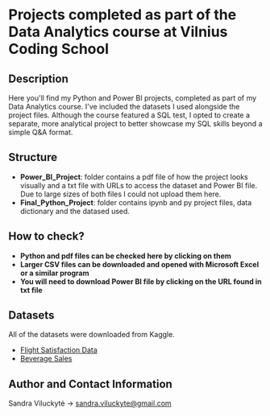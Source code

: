 # Projects completed as part of the Data Analytics course at Vilnius Coding School

## Description
Here you'll find my Python and Power BI projects, completed as part of my Data Analytics course. I've included the datasets I used alongside the project files. Although the course featured a SQL test, I opted to create a separate, more analytical project to better showcase my SQL skills beyond a simple Q&A format.

## Structure
- **Power_BI_Project**: folder contains a pdf file of how the project looks visually and a txt file with URLs to access the dataset and Power BI file. Due to large sizes of both files I could not upload them here.
- **Final_Python_Project**: folder contains ipynb and py project files, data dictionary and the datased used.

## How to check?
- **Python and pdf files can be checked here by clicking on them**
- **Larger CSV files can be downloaded and opened with Microsoft Excel or a similar program**
- **You will need to download Power BI file by clicking on the URL found in txt file**

## Datasets
All of the datasets were downloaded from Kaggle.
- [Flight Satisfaction Data](https://www.kaggle.com/datasets/khaledxbenali/airline-passenger-satisfaction)
- [Beverage Sales](https://www.kaggle.com/datasets/ambikaprasadrath/synthetic-beverage-sales-data)

## Author and Contact Information
Sandra Viluckytė -> sandra.viluckyte@gmail.com

